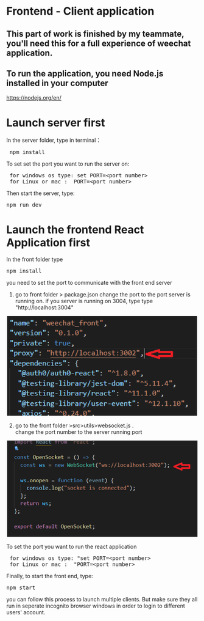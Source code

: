 # Frontend - Client application
## This part of work is finished by my teammate, you'll need this for a full experience of weechat application.

## To run the application, you need Node.js installed in your computer

https://nodejs.org/en/

<h1> Launch server first</h1>

In the server folder, type in terminal： <br />

<pre> npm install</pre>

To set set the port you want to run the server on:

<pre> for windows os type: set PORT=&ltport number&gt
 for Linux or mac :  PORT=&ltport number&gt </pre>

Then start the server, type:

<pre>npm run dev</pre>

<h1> Launch the frontend React Application first</h1>
In the front folder type

<pre>npm install</pre>

you need to set the port to communicate with the front end server

1.  go to front folder > package.json change the port to the port server is running on. if you server is running on 3004, type type "http://localhost:3004"

<p align="center">
  <img src="./instruction pic/change_port1.png" width="500" title="hover text">

2. go to the front folder >src>utils>websocket.js . <br/>
   change the port number to the server running port

<p align="center">
  <img src="./instruction pic/change_port2.png" width="500" title="hover text">

To set the port you want to run the react application

<pre> for windows os type: "set PORT=&ltport number&gt
 for Linux or mac :  "PORT=&ltport number&gt </pre>

Finally, to start the front end, type:

<pre>npm start</pre>

you can follow this process to launch multiple clients. But make sure they all run in seperate incognito browser windows in order to login to different users' account.
